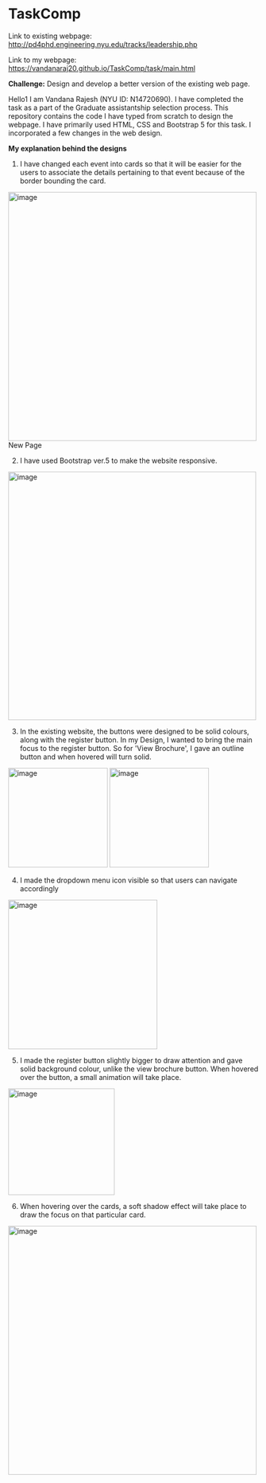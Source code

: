 # TaskComp

Link to existing webpage: http://pd4phd.engineering.nyu.edu/tracks/leadership.php

Link to my webpage:  https://vandanaraj20.github.io/TaskComp/task/main.html

**Challenge:** Design and develop a better version of the existing web page.

Hello1 I am Vandana Rajesh (NYU ID: N14720690). I have completed the task as a part of the Graduate assistantship selection process. This repository contains the code I have typed from scratch to design the webpage. I have primarily  used HTML, CSS and Bootstrap 5 for this task. I incorporated a few changes in the web design.

**My explanation behind the designs**

1) I have changed each event into cards so that it will be easier for the users to associate the details pertaining to that event because of the border bounding the card.

<figure></figure>
 <img width="500" alt="image" caption ="New webpage" src="https://github.com/VandanaRaj20/TaskComp/assets/78068259/869ab526-e59a-46c0-a84d-99a57273571d">
 <figcaption>New Page</figcaption>
 </figure>


 2) I have used Bootstrap ver.5 to make the website responsive.
    
 <img width="499" alt="image" src="https://github.com/VandanaRaj20/TaskComp/assets/78068259/54fc98c6-ec9a-4427-a938-49cf31e5c771">



 3) In the existing website, the buttons were designed to be solid colours, along with the register button. In my Design, I wanted to bring the main focus to the register button. So for 'View Brochure', I gave an outline button and when hovered will turn solid.
<img width="200" alt="image" src="https://github.com/VandanaRaj20/TaskComp/assets/78068259/f1a761ac-34a8-48bf-aea0-027b971edfe1">

<img width="200" alt="image" src="https://github.com/VandanaRaj20/TaskComp/assets/78068259/da3bd804-8d10-4eab-96c8-cc1429d01c44">



4) I made the dropdown menu icon visible so that users can navigate accordingly
<img width="300" alt="image" src="https://github.com/VandanaRaj20/TaskComp/assets/78068259/e5815aa9-ad82-4407-8ebf-73f5c621094d">



5) I made the register button slightly bigger to draw attention and gave solid background colour, unlike the view brochure button. When hovered over the button, a small animation will take place.
<img width="214" alt="image" src="https://github.com/VandanaRaj20/TaskComp/assets/78068259/ba4fcd0e-fc94-4914-b13a-a42406c8cadf">



6) When hovering over the cards, a soft shadow effect will take place to draw the focus on that particular card.
<img width="500" alt="image" src="https://github.com/VandanaRaj20/TaskComp/assets/78068259/f9f48717-47d2-4870-9eed-68d1bcc5b20f">

 





